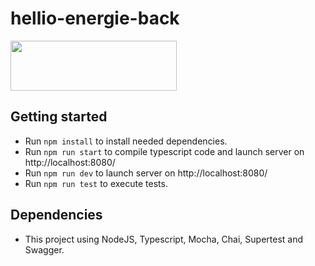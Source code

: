 # hellio-energie-back

<img src="images/Logo_Hellio.jpg" height="80" width="266" >

## Getting started
- Run `npm install` to install needed dependencies.
- Run `npm run start` to compile typescript code and launch server on http://localhost:8080/
- Run `npm run dev` to launch server on http://localhost:8080/
- Run `npm run test` to execute tests.

## Dependencies
- This project using NodeJS, Typescript, Mocha, Chai, Supertest and Swagger.